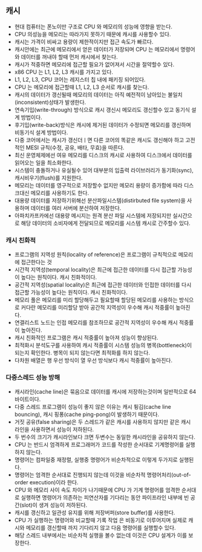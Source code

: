 ## 캐시

* 현대 컴퓨터는 폰노이만 구조로 CPU 와 메모리의 성능에 영향을 받는다.
* CPU 의성능을 메모리는 따라가지 못하기 때문에 캐시를 사용할수 있다.
* 캐시는 가격이 비싸고 용량이 제한적이지만 접근 속도가 빠르다.
* 캐시안에는 최근에 메모리에서 얻은 데이터가 저장되며 CPU 는 메모리에서 명령어와 데이터를 꺼내야 할때 먼저 캐시에서 찾는다.
* 캐시가 적중하면 메모리에 접근할 필요가 없어져서 시간을 절약할수 있다.
* x86 CPU 는 L1, L2, L3 캐시를 가지고 있다.
* L1, L2, L3, CPU 코어는 레지스터 칩 내에 패키징 되어있다.
* CPU 는 메모리에 접근할때 L1, L2, L3 순서로 캐시를 찾는다.
* 캐시의 데이터가 갱신될때 메모리의 데이터는 아직 예전적이 남아있는 불일치(inconsistent)상태가 발생한다.
* 연속기입(write-through) 방식으로 캐시 갱신시 메모리도 갱신할수 있고 동기식 설계 방법이다.
* 후기입(write-back)방식은 캐시에 제거된 데이터가 수정되면 메모리를 갱신하며 비동기식 설계 방법이다.
* 다중 코어에서는 캐시가 갱신더ㅣ면 다른 코어의 똑같은 캐시도 갱신해야 하고 고전적인 MESI 규칙(수정, 공유, 배타, 무효)을 따른다.
* 최신 운영체제에선 여유 메모리를 디스크의 캐시로 사용하여 디스크에서 데이터를 읽어오는 일을 최소화한다.
* 시스템이 충돌하거나 유실될수 있어 대부분의 입출력 라이브러리가 동기화(sync), 캐시비우기(flush)를 지원한다.
* 메모리는 데이터를 영구적으로 저장할수 없지만 메모리 용량이 증가함에 따라 디스크대신 메모리를 사용하기도 한다.
* 대용량 데이터를 저장하기위해선 분산파일시스템(distirbuted file system)을 사용하며 데이터를 여러 서버에 분산하여 저장한다.
* 아파치카프카에선 대용량 메시지는 원격 분산 파일 시스템에 저장되지만 실시간으로 해당 데이터의 소비자에게 전달되므로 메모리를 시스템 캐시로 간주할수 있다.

### 캐시 친화적

* 프로그램의 지역성 원칙(locality of reference)은 프로그램이 규칙적으로 메모리에 접근한다는 것
* 시간적 지역성(temporal locality)은 최근에 접근한 데이터를 다시 접근할 가능성이 높다는 원칙이다. 캐시 친화적이다.
* 공간적 지역성(spatial locality)은 최근에 접근한 데이터와 인접한 데이터를 다시 접근할 가능성이 높다는 원칙이다. 캐시 친화적이다.
* 메모리 풀은 메모리를 미리 할당해두고 필요할때 할당된 메모리를 사용하는 방식으로 커다란 메모리를 미리할당 받아 공간적 지역성이 우수해 캐시 적중률이 높아진다.
* 연결리스트 노드는 인접 메모리를 참조하므로 공간적 지역성이 우수해 캐시 적중률이 높아진다.
* 캐시 친화적인 프로그램은 캐시 적중률이 높아져 성능이 향상된다.
* 최적화시 분석도구를 사용하여 캐시 적중률이 시스템 성능의 병목(bottleneck)이 되는지 확인한다. 병목이 되지 않는다면 최적화를 하지 않는다.
* 다차원 배열은 행 우선 방식이 열 우선 방식보다 캐시 적중률이 높아진다.

### 다중스레드 성능 방해

* 캐시라인(cache line)은 묶음으로 데이터를 캐시에 저장하는것이며 일반적으로 64바이트이다.
* 다중 스레드 프로그램이 성능이 좋지 않은 이유는 캐시 튕김(cache line bouncing), 캐시 핑퐁(cache ping-pong)이 발생하기 때문이다.
* 거짓 공유(false sharing)은 두 스레드가 같은 캐시를 사용하지 않지만 같은 캐시 라인을 사용하면서 성능이 저하된다.
* 두 번수의 크기가 캐시라인보다 크면 두변수는 동일한 캐시라인을 공유하지 않는다.
* CPU 는 반드시 엄격하게 프로그래머가 코드를 작성한 순서대로 기계명령어를 실행하지 않는다.
* 명령어는 컴파일중 재정렬, 실행중 명령어가 비순차적으로 이렇게 두가지로 실행된다.
* 명령어는 엄격한 순서대로 진행되지 않는데 이것을 비순차적 명령어처리(out-of-order execution)이라 한다.
* CPU 와 메모리 사이 속도 차이가 나기때문에 CPU 가 기계 명령어를 엄격한 순서대로 실행하면 명령어가 의존하는 피연산자를 기다리는 동안 파이프라인 내부에 빈 공간(slot)이 생겨 성능이 저하된다.
* 캐시를 갱신하고 일관성 유지를 위해 저장버퍼(store buffer)를 사용한다.
* CPU 가 실행하는 명령어와 비교할때 기록 작업 은 비동기로 이루어지며 실제로 캐시와 메모리를 갱신할때 까지 기다리지 않고 다음 명령어를 실행할수 있다.
* 해당 스레드 내부에서는 비순차적 실행을 볼수 없는데 이것은 CPU 설계가 이를 보장한다.
